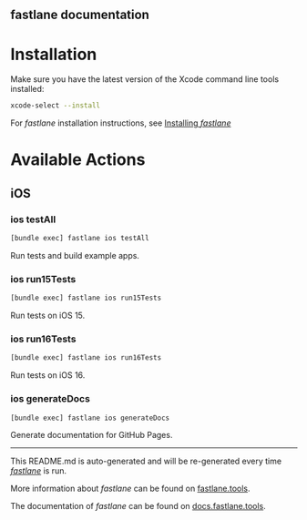 fastlane documentation
----

# Installation

Make sure you have the latest version of the Xcode command line tools installed:

```sh
xcode-select --install
```

For _fastlane_ installation instructions, see [Installing _fastlane_](https://docs.fastlane.tools/#installing-fastlane)

# Available Actions

## iOS

### ios testAll

```sh
[bundle exec] fastlane ios testAll
```

Run tests and build example apps.

### ios run15Tests

```sh
[bundle exec] fastlane ios run15Tests
```

Run tests on iOS 15.

### ios run16Tests

```sh
[bundle exec] fastlane ios run16Tests
```

Run tests on iOS 16.

### ios generateDocs

```sh
[bundle exec] fastlane ios generateDocs
```

Generate documentation for GitHub Pages.

----

This README.md is auto-generated and will be re-generated every time [_fastlane_](https://fastlane.tools) is run.

More information about _fastlane_ can be found on [fastlane.tools](https://fastlane.tools).

The documentation of _fastlane_ can be found on [docs.fastlane.tools](https://docs.fastlane.tools).
